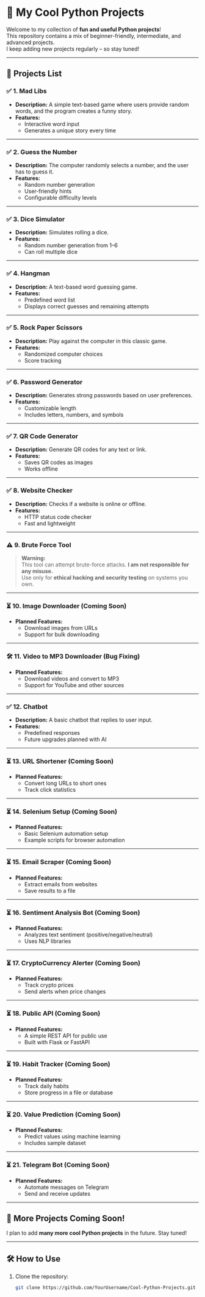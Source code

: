 # 🚀 My Cool Python Projects

Welcome to my collection of **fun and useful Python projects**!  
This repository contains a mix of beginner-friendly, intermediate, and advanced projects.  
I keep adding new projects regularly – so stay tuned!  

---

## 📂 Projects List

### ✅ 1. Mad Libs
- **Description:** A simple text-based game where users provide random words, and the program creates a funny story.  
- **Features:**  
  - Interactive word input  
  - Generates a unique story every time  

---

### ✅ 2. Guess the Number
- **Description:** The computer randomly selects a number, and the user has to guess it.  
- **Features:**  
  - Random number generation  
  - User-friendly hints  
  - Configurable difficulty levels  

---

### ✅ 3. Dice Simulator
- **Description:** Simulates rolling a dice.  
- **Features:**  
  - Random number generation from 1–6  
  - Can roll multiple dice  

---

### ✅ 4. Hangman
- **Description:** A text-based word guessing game.  
- **Features:**  
  - Predefined word list  
  - Displays correct guesses and remaining attempts  

---

### ✅ 5. Rock Paper Scissors
- **Description:** Play against the computer in this classic game.  
- **Features:**  
  - Randomized computer choices  
  - Score tracking  

---

### ✅ 6. Password Generator
- **Description:** Generates strong passwords based on user preferences.  
- **Features:**  
  - Customizable length  
  - Includes letters, numbers, and symbols  

---

### ✅ 7. QR Code Generator
- **Description:** Generate QR codes for any text or link.  
- **Features:**  
  - Saves QR codes as images  
  - Works offline  

---

### ✅ 8. Website Checker
- **Description:** Checks if a website is online or offline.  
- **Features:**  
  - HTTP status code checker  
  - Fast and lightweight  

---

### ⚠️ 9. Brute Force Tool
> **Warning:**  
> This tool can attempt brute-force attacks. **I am not responsible for any misuse.**  
> Use only for **ethical hacking and security testing** on systems you own.

---

### ⏳ 10. Image Downloader (Coming Soon)
- **Planned Features:**  
  - Download images from URLs  
  - Support for bulk downloading  

---

### 🛠 11. Video to MP3 Downloader (Bug Fixing)
- **Planned Features:**  
  - Download videos and convert to MP3  
  - Support for YouTube and other sources  

---

### ✅ 12. Chatbot
- **Description:** A basic chatbot that replies to user input.  
- **Features:**  
  - Predefined responses  
  - Future upgrades planned with AI  

---

### ⏳ 13. URL Shortener (Coming Soon)
- **Planned Features:**  
  - Convert long URLs to short ones  
  - Track click statistics  

---

### ⏳ 14. Selenium Setup (Coming Soon)
- **Planned Features:**  
  - Basic Selenium automation setup  
  - Example scripts for browser automation  

---

### ⏳ 15. Email Scraper (Coming Soon)
- **Planned Features:**  
  - Extract emails from websites  
  - Save results to a file  

---

### ⏳ 16. Sentiment Analysis Bot (Coming Soon)
- **Planned Features:**  
  - Analyzes text sentiment (positive/negative/neutral)  
  - Uses NLP libraries  

---

### ⏳ 17. CryptoCurrency Alerter (Coming Soon)
- **Planned Features:**  
  - Track crypto prices  
  - Send alerts when price changes  

---

### ⏳ 18. Public API (Coming Soon)
- **Planned Features:**  
  - A simple REST API for public use  
  - Built with Flask or FastAPI  

---

### ⏳ 19. Habit Tracker (Coming Soon)
- **Planned Features:**  
  - Track daily habits  
  - Store progress in a file or database  

---

### ⏳ 20. Value Prediction (Coming Soon)
- **Planned Features:**  
  - Predict values using machine learning  
  - Includes sample dataset  

---

### ⏳ 21. Telegram Bot (Coming Soon)
- **Planned Features:**  
  - Automate messages on Telegram  
  - Send and receive updates  

---

## 📌 More Projects Coming Soon!
I plan to add **many more cool Python projects** in the future. Stay tuned!  

---

## 🛠 How to Use
1. Clone the repository:  
   ```bash
   git clone https://github.com/YourUsername/Cool-Python-Projects.git
